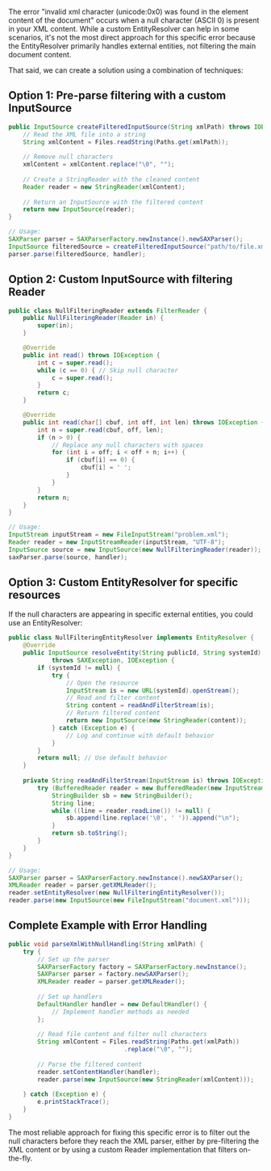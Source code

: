The error "invalid xml character (unicode:0x0) was found in the element content of the document" occurs when a null character (ASCII 0) is present in your XML content. While a custom EntityResolver can help in some scenarios, it's not the most direct approach for this specific error because the EntityResolver primarily handles external entities, not filtering the main document content.

That said, we can create a solution using a combination of techniques:

## Option 1: Pre-parse filtering with a custom InputSource

```java
public InputSource createFilteredInputSource(String xmlPath) throws IOException {
    // Read the XML file into a string
    String xmlContent = Files.readString(Paths.get(xmlPath));
    
    // Remove null characters
    xmlContent = xmlContent.replace("\0", "");
    
    // Create a StringReader with the cleaned content
    Reader reader = new StringReader(xmlContent);
    
    // Return an InputSource with the filtered content
    return new InputSource(reader);
}

// Usage:
SAXParser parser = SAXParserFactory.newInstance().newSAXParser();
InputSource filteredSource = createFilteredInputSource("path/to/file.xml");
parser.parse(filteredSource, handler);
```

## Option 2: Custom InputSource with filtering Reader

```java
public class NullFilteringReader extends FilterReader {
    public NullFilteringReader(Reader in) {
        super(in);
    }

    @Override
    public int read() throws IOException {
        int c = super.read();
        while (c == 0) { // Skip null character
            c = super.read();
        }
        return c;
    }

    @Override
    public int read(char[] cbuf, int off, int len) throws IOException {
        int n = super.read(cbuf, off, len);
        if (n > 0) {
            // Replace any null characters with spaces
            for (int i = off; i < off + n; i++) {
                if (cbuf[i] == 0) {
                    cbuf[i] = ' ';
                }
            }
        }
        return n;
    }
}

// Usage:
InputStream inputStream = new FileInputStream("problem.xml");
Reader reader = new InputStreamReader(inputStream, "UTF-8");
InputSource source = new InputSource(new NullFilteringReader(reader));
saxParser.parse(source, handler);
```

## Option 3: Custom EntityResolver for specific resources

If the null characters are appearing in specific external entities, you could use an EntityResolver:

```java
public class NullFilteringEntityResolver implements EntityResolver {
    @Override
    public InputSource resolveEntity(String publicId, String systemId) 
            throws SAXException, IOException {
        if (systemId != null) {
            try {
                // Open the resource
                InputStream is = new URL(systemId).openStream();
                // Read and filter content
                String content = readAndFilterStream(is);
                // Return filtered content
                return new InputSource(new StringReader(content));
            } catch (Exception e) {
                // Log and continue with default behavior
            }
        }
        return null; // Use default behavior
    }
    
    private String readAndFilterStream(InputStream is) throws IOException {
        try (BufferedReader reader = new BufferedReader(new InputStreamReader(is))) {
            StringBuilder sb = new StringBuilder();
            String line;
            while ((line = reader.readLine()) != null) {
                sb.append(line.replace('\0', ' ')).append("\n");
            }
            return sb.toString();
        }
    }
}

// Usage:
SAXParser parser = SAXParserFactory.newInstance().newSAXParser();
XMLReader reader = parser.getXMLReader();
reader.setEntityResolver(new NullFilteringEntityResolver());
reader.parse(new InputSource(new FileInputStream("document.xml")));
```

## Complete Example with Error Handling

```java
public void parseXmlWithNullHandling(String xmlPath) {
    try {
        // Set up the parser
        SAXParserFactory factory = SAXParserFactory.newInstance();
        SAXParser parser = factory.newSAXParser();
        XMLReader reader = parser.getXMLReader();
        
        // Set up handlers
        DefaultHandler handler = new DefaultHandler() {
            // Implement handler methods as needed
        };
        
        // Read file content and filter null characters
        String xmlContent = Files.readString(Paths.get(xmlPath))
                                .replace("\0", "");
        
        // Parse the filtered content
        reader.setContentHandler(handler);
        reader.parse(new InputSource(new StringReader(xmlContent)));
        
    } catch (Exception e) {
        e.printStackTrace();
    }
}
```

The most reliable approach for fixing this specific error is to filter out the null characters before they reach the XML parser, either by pre-filtering the XML content or by using a custom Reader implementation that filters on-the-fly.

